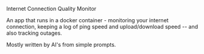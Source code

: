 Internet Connection Quality Monitor

An app that runs in a docker container - monitoring your internet connection, keeping a log of ping speed and upload/download speed
-- and also tracking outages.

Mostly written by AI's from simple prompts.
